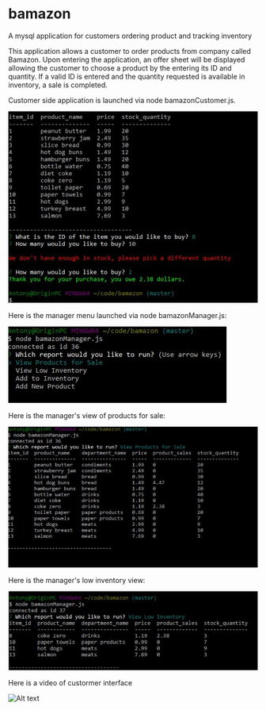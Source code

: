 # bamazon
A mysql application for customers ordering product and tracking inventory

This application allows a customer to order products from company called Bamazon.  Upon entering the application, an offer sheet will be displayed allowing the customer to choose a product by the entering its ID and quantity.  If a valid ID is entered and the quantity requested is available in inventory, a sale is completed.

Customer side application is launched via node bamazonCustomer.js.

![Alt text](./images/customerInteraction.jpg)

Here is the manager menu launched via node bamazonManager.js:

![Alt text](./images/managerMenu.jpg)

Here is the manager's view of products for sale:

![Alt text](./images/managerProductForSale.jpg)

Here is the manager's low inventory view:

![Alt text](./images/managerLowInventory.jpg)

Here is a video of custormer interface

![Alt text](https://cl.ly/0F1U1y121x3n)